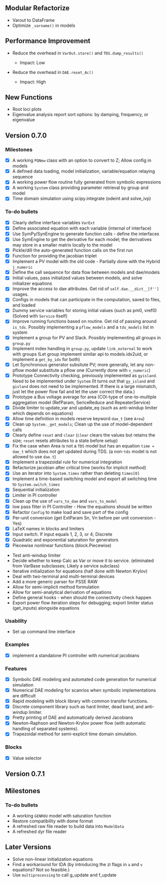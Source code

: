 ## Modular Refactorize
*   Varout to DataFrame
*   Optimize `_varname()` in models


## Performance Improvement
*   Reduce the overhead in `VarOut.store()` and `TDS.dump_results()`
    *   Impact: Low

*   Reduce the overhead in `DAE.reset_Ac()`
    *   Impact: High


## New Functions
*   Root loci plots
*   Eigenvalue analysis report sort options: by damping, frequency, or eigenvalue


## Version 0.7.0

### Milestones
- [x] A working `PQNew` class with an option to convert to Z; Allow config in models
- [x] A defined data loading, model initialization, variable/equation relaying sequence
- [x] A working power flow routine fully generated from symbolic expressions
- [x] A working `System` class providing parameter retrieval by group and model
- [x] Time domain simulation using scipy.integrate (odeint and solve_ivp)

### To-do bullets
- [x] Clearly define interface variables `VarExt`
- [x] Define associated equation with each variable (internal of interface)
- [x] Use SymPy/SynEngine to generate function calls - define the interfaces
- [x] Use SymEngine to get the derivative for each model; the derivatives may store in a smaller matrix locally to the model
- [x] Pickle/dill the auto-generated function calls on the first run
- [x] Function for providing the jacobian triplet
- [x] Implement a PV model with the old code - Partially done with the Hybrid `j_numeric`
- [x] Define the call sequence for data flow between models and dae/models
- [x] Initial values, pass initialized values between models, and solve initializer equations
- [x] Improve the access to dae attributes. Get rid of `self.dae.__dict__[f'']` usages.
- [x] Configs in models that can participate in the computation, saved to files, and loaded
- [x] Dummy service variables for storing initial values (such as pm0, vref0) (Solved with `Service` itself)
- [x] Improve running functions based on routine. Get rid of passing around `is_tds`. Possibly implementing a
 `pflow_models` and a `tds_models` list in system
- [x] Implement a group for PV and Slack. Possibly implementing all groups in `group.py`
- [x]   Implement index handling in `group.py`, update `link_external` to work with groups (Let group implement
 similar api to models.idx2uid, or implement a `get_by_idx` for both)
- [x] Let Synchronous generator subsitute PV; more generally, let any non-pflow model substitute a pflow one
 (Currently done with `v_numeric`)
- [x] Prototype Connectivity checking, previously implemented as `gyisland`. Need to be implemented under
 `System` (It turns out that `gy_island` and `gisland` does not need to be implemented. If there is a large
  mismatch, just let the power flow fail and let the user correct the data.)
- [x] Prototype a Bus voltage average for area (COI-type of one-to-multiple aggregation model 
(RefParam, SericeReduce and RepeaterService)
- [x] Divide limiter to update_var and update_eq (such as anti-windup limiter which depends on equations)
- [x] Allow time definition in models reserve keyword `dae_t` (see `Area`)
- [x] Clean up `System._get_models`; Clean up the use of model-dependent calls
- [x] Clearly define `reset` and `clear` (`clear` clears the values but retains the size; `reset` resets
 attributes to a state before setup)
- [x] Fix the case when Area is not a `TDS` model but has an equation `time = dae_t` which does not get updated
 during TDS. (a non-`tds` model is not allowed to use `dae.t`)
- [x] Implement a trapezoidal rule for numerical integration
- [x] Refactorize jacobian after critical time (works for implicit method)
- [x] Use an iterator into `System.times` rather than deleting `times[0]`
- [x] Implement a time-based switching model and export all switching time to `System.switch_times`
- [x] Sequential initialization 
- [x] Limiter in PI controller
- [x] Clean up the use of `vars_to_dae` and `vars_to_model` 
- [x] low pass filter in PI Controller - How the equations should be written
- [x] Refactor `Config` to make load and save part of the config
- [x] Per-unit conversion (get ExtParam Sn, Vn before per unit conversion - Yes)
- [x] LaTeX names in blocks and limiters
- [x] Input switch. If input equals 1, 2, 3, or 4; Discrete
- [x] Quadratic and exponential saturation for generators
- [x] Piecewise nonlinear functions (block.Piecewise)
*   Test anti-windup limiter
*   Decide whether to keep Calc as Var or move it to service. (eliminated from VarBase subclasses; Likely a
 service subclass)
*   Iterative initialization for equations (half done with Newton Krylov)
*   Deal with two-terminal and multi-terminal devices
*   Add a more generic parser for PSSE RAW
*   Allow for semi-implicit method formulation
*   Allow for semi-analytical derivation of equations
*   Define general hooks - when should the connectivity check happen
*   Export power flow iteration steps for debugging; export limiter status (get_inputs)
alongside equations

### Usability
*   Set up command line interface

### Examples
- [x] implement a standalone PI controller with numerical jacobians

### Features
- [x] Symbolic DAE modeling and automated code generation for numerical simulation
- [x] Numerical DAE modeling for scanrios when symbolic implementations are difficult
- [x] Rapid modeling with block library with common transfer functions.
- [x] Discrete component library such as hard limiter, dead band, and anti-windup limiter.
- [x] Pretty printing of DAE and automatically derived Jacobians
- [x] Newton-Raphson and Newton-Krylov power flow (with automatic handling of separated systems).
- [x] Trapezoidal method for semi-explicit time domain simulation.

### Blocks
- [x] Value selector

## Version 0.7.1
## Milestones

### To-do bullets
*   A working `GENROU` model with saturation function
*   Restore compatibility with dome format
*   A refreshed raw file reader to build data into `ModelData`
*   A refreshed dyr file reader

## Later Versions
*   Solve non-linear initialization equations
*   Find a workaround for IDA (by introducing the zi flags in `a` and `v` equations? Not so feasible.)
*   Use `multiprocessing` to call g_update and f_update
